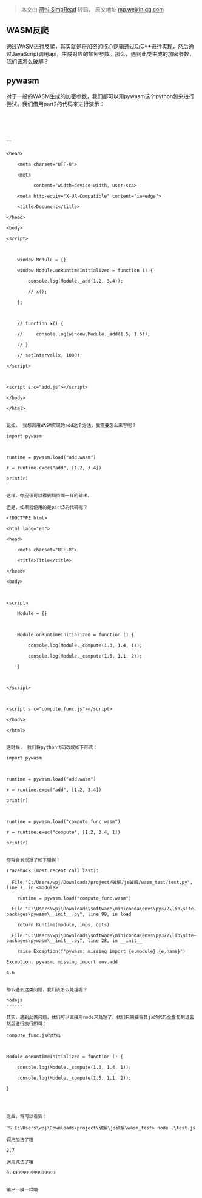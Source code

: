 > 本文由 [简悦 SimpRead](http://ksria.com/simpread/) 转码， 原文地址 [mp.weixin.qq.com](https://mp.weixin.qq.com/s/-G2iN1JmBS_yJclyY9qDzQ)

  

WASM反爬
------

通过WASM进行反爬，其实就是将加密的核心逻辑通过C/C++进行实现，然后通过JavaScript调用api，生成对应的加密参数。那么，遇到此类生成的加密参数，我们该怎么破解？

pywasm
------

对于一般的WASM生成的加密参数，我们都可以用pywasm这个python包来进行尝试。我们借用part2的代码来进行演示：

```


  

```
<!doctype html>
```

```
<html lang="en">
```

```
<head>
```

```
    <meta charset="UTF-8">
```

```
    <meta 
```

```
          content="width=device-width, user-sca>
```

```
    <meta http-equiv="X-UA-Compatible" content="ie=edge">
```

```
    <title>Document</title>
```

```
</head>
```

```
<body>
```

```
<script>
```

```
  

```

```
    window.Module = {}
```

```
    window.Module.onRuntimeInitialized = function () {
```

```
        console.log(Module._add(1.2, 3.4));
```

```
        // x();
```

```
    };
```

```
  

```

```
    // function x() {
```

```
    //     console.log(window.Module._add(1.5, 1.6));
```

```
    // }
```

```
    // setInterval(x, 1000);
```

```
</script>
```

```
  

```

```
<script src="add.js"></script>
```

```
</body>
```

```
</html>
```


```

比如， 我想调用WASM实现的add这个方法，我需要怎么来写呢？

```


  

```
import pywasm
```

```
  

```

```
runtime = pywasm.load("add.wasm")
```

```
r = runtime.exec("add", [1.2, 3.4])
```

```
print(r)
```


```

这样，你应该可以得到和页面一样的输出。

但是，如果我使用的是part3的代码呢？

```


  

```
<!DOCTYPE html>
```

```
<html lang="en">
```

```
<head>
```

```
    <meta charset="UTF-8">
```

```
    <title>Title</title>
```

```
</head>
```

```
<body>
```

```
  

```

```
<script>
```

```
    Module = {}
```

```
  

```

```
    Module.onRuntimeInitialized = function () {
```

```
        console.log(Module._compute(1.3, 1.4, 1));
```

```
        console.log(Module._compute(1.5, 1.1, 2));
```

```
    }
```

```
  

```

```
</script>
```

```
  

```

```
<script src="compute_func.js"></script>
```

```
</body>
```

```
</html>
```


```

这时候， 我们将python代码改成如下形式：

```


  

```
import pywasm
```

```
  

```

```
runtime = pywasm.load("add.wasm")
```

```
r = runtime.exec("add", [1.2, 3.4])
```

```
print(r)
```

```
  

```

```
runtime = pywasm.load("compute_func.wasm")
```

```
r = runtime.exec("compute", [1.2, 3.4, 1])
```

```
print(r)
```


```

你将会发现报了如下错误：

```


  

```
Traceback (most recent call last):
```

```
  File "C:/Users/wpj/Downloads/project/破解/js破解/wasm_test/test.py", line 7, in <module>
```

```
    runtime = pywasm.load("compute_func.wasm")
```

```
  File "C:\Users\wpj\Downloads\software\miniconda\envs\py372\lib\site-packages\pywasm\__init__.py", line 99, in load
```

```
    return Runtime(module, imps, opts)
```

```
  File "C:\Users\wpj\Downloads\software\miniconda\envs\py372\lib\site-packages\pywasm\__init__.py", line 28, in __init__
```

```
    raise Exception(f'pywasm: missing import {e.module}.{e.name}')
```

```
Exception: pywasm: missing import env.add
```

```
4.6
```


```

那么遇到这类问题，我们该怎么处理呢？

nodejs
------

其实，遇到此类问题，我们可以直接用node来处理了，我们只需要将其js的代码全盘复制进去然后进行执行即可：

```


  

```
compute_func.js的代码
```

```
  

```

```
Module.onRuntimeInitialized = function () {
```

```
    console.log(Module._compute(1.3, 1.4, 1));
```

```
    console.log(Module._compute(1.5, 1.1, 2));
```

```
}
```

```
  

```


```

之后，将可以看到：

```


  

```
PS C:\Users\wpj\Downloads\project\破解\js破解\wasm_test> node .\test.js
```

```
调用加法了哦
```

```
2.7
```

```
调用减法了哦
```

```
0.3999999999999999
```


```

输出一模一样哦